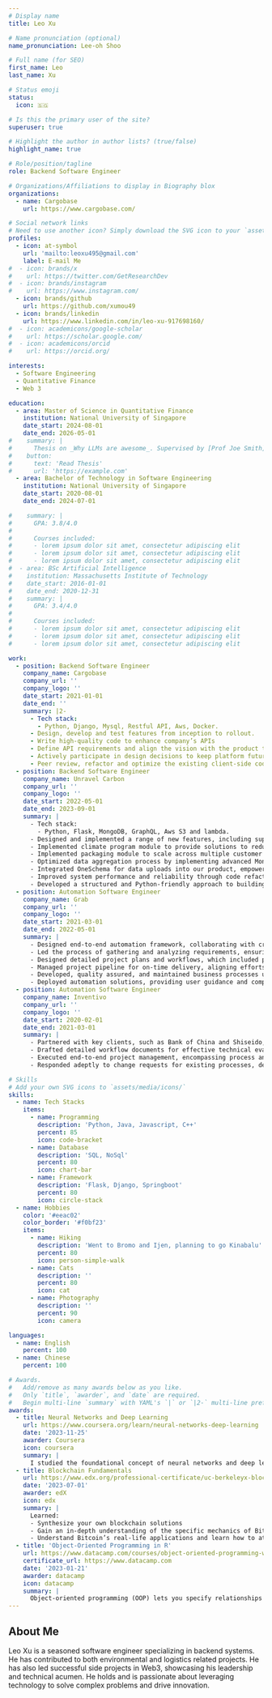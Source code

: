 ```yaml
---
# Display name
title: Leo Xu

# Name pronunciation (optional)
name_pronunciation: Lee-oh Shoo

# Full name (for SEO)
first_name: Leo
last_name: Xu

# Status emoji
status:
  icon: 🇸🇬

# Is this the primary user of the site?
superuser: true

# Highlight the author in author lists? (true/false)
highlight_name: true

# Role/position/tagline
role: Backend Software Engineer

# Organizations/Affiliations to display in Biography blox
organizations:
  - name: Cargobase
    url: https://www.cargobase.com/

# Social network links
# Need to use another icon? Simply download the SVG icon to your `assets/media/icons/` folder.
profiles:
  - icon: at-symbol
    url: 'mailto:leoxu495@gmail.com'
    label: E-mail Me
#  - icon: brands/x
#    url: https://twitter.com/GetResearchDev
#  - icon: brands/instagram
#    url: https://www.instagram.com/
  - icon: brands/github
    url: https://github.com/xumou49
  - icon: brands/linkedin
    url: https://www.linkedin.com/in/leo-xu-917698160/
#  - icon: academicons/google-scholar
#    url: https://scholar.google.com/
#  - icon: academicons/orcid
#    url: https://orcid.org/

interests:
  - Software Engineering
  - Quantitative Finance
  - Web 3 

education:
  - area: Master of Science in Quantitative Finance
    institution: National University of Singapore
    date_start: 2024-08-01
    date_end: 2026-05-01
#    summary: |
#      Thesis on _Why LLMs are awesome_. Supervised by [Prof Joe Smith](https://example.com). Presented papers at 5 IEEE conferences with the contributions being published in 2 Springer journals.
#    button:
#      text: 'Read Thesis'
#      url: 'https://example.com'
  - area: Bachelor of Technology in Software Engineering
    institution: National University of Singapore
    date_start: 2020-08-01
    date_end: 2024-07-01

#    summary: |
#      GPA: 3.8/4.0
#
#      Courses included:
#      - lorem ipsum dolor sit amet, consectetur adipiscing elit
#      - lorem ipsum dolor sit amet, consectetur adipiscing elit
#      - lorem ipsum dolor sit amet, consectetur adipiscing elit
#  - area: BSc Artificial Intelligence
#    institution: Massachusetts Institute of Technology
#    date_start: 2016-01-01
#    date_end: 2020-12-31
#    summary: |
#      GPA: 3.4/4.0
#      
#      Courses included:
#      - lorem ipsum dolor sit amet, consectetur adipiscing elit
#      - lorem ipsum dolor sit amet, consectetur adipiscing elit
#      - lorem ipsum dolor sit amet, consectetur adipiscing elit

work:
  - position: Backend Software Engineer
    company_name: Cargobase
    company_url: ''
    company_logo: ''
    date_start: 2021-01-01
    date_end: ''
    summary: |2-
      - Tech stack: 
        - Python, Django, Mysql, Restful API, Aws, Docker.
      - Design, develop and test features from inception to rollout.
      - Write high-quality code to enhance company’s APIs
      - Define API requirements and align the vision with the product team and other developers.
      - Actively participate in design decisions to keep platform future proof
      - Peer review, refactor and optimize the existing client-side codebase
  - position: Backend Software Engineer
    company_name: Unravel Carbon
    company_url: ''
    company_logo: ''
    date_start: 2022-05-01
    date_end: 2023-09-01
    summary: |
      - Tech stack: 
        - Python, Flask, MongoDB, GraphQL, Aws S3 and lambda.
      - Designed and implemented a range of new features, including supplier data request, data input, user invitation and management, and company profile functionalities.
      - Implemented climate program module to provide solutions to reduce emissions based on their emissions report and goal settings.
      - Implemented packaging module to scale across multiple customer profiles and serve different customer needs.
      - Optimized data aggregation process by implementing advanced MongoDB aggregation, resulting in a 50% reduction in speed for generating analytical charts.
      - Integrated OneSchema for data uploads into our product, empowering customers to efficiently upload, validate data during the onboarding process.
      - Improved system performance and reliability through code refactoring, enhancing communication between the backend server, data engine, and frontend.
      - Developed a structured and Python-friendly approach to building and managing MongoDB aggregation pipelines, streamlining data processing workflows.
  - position: Automation Software Engineer
    company_name: Grab
    company_url: ''
    company_logo: ''
    date_start: 2021-03-01
    date_end: 2022-05-01
    summary: |
      - Designed end-to-end automation framework, collaborating with cross-functional stakeholders, to optimize business processes.
      - Led the process of gathering and analyzing requirements, ensuring clear communication with various stakeholders and resulting in detailed documentation.
      - Designed detailed project plans and workflows, which included process mapping, risk management, and process improvements, to guarantee smooth project completion.
      - Managed project pipeline for on-time delivery, aligning efforts with strategic goals.
      - Developed, quality assured, and maintained business processes using UiPath/Python, enhancing operational efficiency.
      - Deployed automation solutions, providing user guidance and comprehensive manuals to ensure successful user adoption.
  - position: Automation Software Engineer
    company_name: Inventivo
    company_url: ''
    company_logo: ''
    date_start: 2020-02-01
    date_end: 2021-03-01
    summary: |
      - Partnered with key clients, such as Bank of China and Shiseido, to capitalize on automation potential, elevating operational efficiency.
      - Drafted detailed workflow documents for effective technical evaluations and smooth automation rollouts.
      - Executed end-to-end project management, encompassing process analysis, development, testing, troubleshooting, and user training, ensuring seamless project delivery and adoption.
      - Responded adeptly to change requests for existing processes, delivering prompt and effective solutions that aligned processes with evolving business requirements.

# Skills
# Add your own SVG icons to `assets/media/icons/`
skills:
  - name: Tech Stacks
    items:
      - name: Programming
        description: 'Python, Java, Javascript, C++'
        percent: 85
        icon: code-bracket
      - name: Database
        description: 'SQL, NoSql'
        percent: 80
        icon: chart-bar
      - name: Framework
        description: 'Flask, Django, Springboot'
        percent: 80
        icon: circle-stack
  - name: Hobbies
    color: '#eeac02'
    color_border: '#f0bf23'
    items:
      - name: Hiking
        description: 'Went to Bromo and Ijen, planning to go Kinabalu'
        percent: 80
        icon: person-simple-walk
      - name: Cats
        description: ''
        percent: 80
        icon: cat
      - name: Photography
        description: ''
        percent: 90
        icon: camera

languages:
  - name: English
    percent: 100
  - name: Chinese
    percent: 100

# Awards.
#   Add/remove as many awards below as you like.
#   Only `title`, `awarder`, and `date` are required.
#   Begin multi-line `summary` with YAML's `|` or `|2-` multi-line prefix and indent 2 spaces below.
awards:
  - title: Neural Networks and Deep Learning
    url: https://www.coursera.org/learn/neural-networks-deep-learning
    date: '2023-11-25'
    awarder: Coursera
    icon: coursera
    summary: |
      I studied the foundational concept of neural networks and deep learning. By the end, I was familiar with the significant technological trends driving the rise of deep learning; build, train, and apply fully connected deep neural networks; implement efficient (vectorized) neural networks; identify key parameters in a neural network’s architecture; and apply deep learning to your own applications.
  - title: Blockchain Fundamentals
    url: https://www.edx.org/professional-certificate/uc-berkeleyx-blockchain-fundamentals
    date: '2023-07-01'
    awarder: edX
    icon: edx
    summary: |
      Learned:
      - Synthesize your own blockchain solutions
      - Gain an in-depth understanding of the specific mechanics of Bitcoin
      - Understand Bitcoin’s real-life applications and learn how to attack and destroy Bitcoin, Ethereum, smart contracts and Dapps, and alternatives to Bitcoin’s Proof-of-Work consensus algorithm
  - title: 'Object-Oriented Programming in R'
    url: https://www.datacamp.com/courses/object-oriented-programming-with-s3-and-r6-in-r
    certificate_url: https://www.datacamp.com
    date: '2023-01-21'
    awarder: datacamp
    icon: datacamp
    summary: |
      Object-oriented programming (OOP) lets you specify relationships between functions and the objects that they can act on, helping you manage complexity in your code. This is an intermediate level course, providing an introduction to OOP, using the S3 and R6 systems. S3 is a great day-to-day R programming tool that simplifies some of the functions that you write. R6 is especially useful for industry-specific analyses, working with web APIs, and building GUIs.
---
```


## About Me

Leo Xu is a seasoned software engineer specializing in backend systems. He has contributed to both environmental and logistics related projects. He has also led successful side projects in Web3, showcasing his leadership and technical acumen. He holds and is passionate about leveraging technology to solve complex problems and drive innovation.
